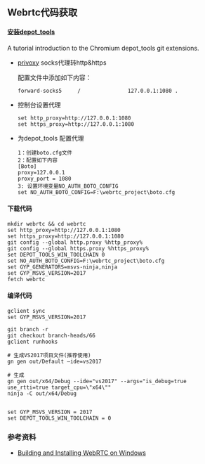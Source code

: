 ## Webrtc代码获取



#### [安装depot_tools](http://commondatastorage.googleapis.com/chrome-infra-docs/flat/depot_tools/docs/html/depot_tools_tutorial.html#_setting_up) 

A tutorial introduction to the Chromium depot_tools git extensions.

+ [privoxy](http://www.privoxy.org/) socks代理转http&https

  配置文件中添加如下内容：

  ```
  forward-socks5 	 / 				 127.0.0.1:1080 .
  ```

+ 控制台设置代理

  ```
  set http_proxy=http://127.0.0.1:1080
  set https_proxy=http://127.0.0.1:1080
  ```

+ 为depot_tools 配置代理

  ```
  1：创建boto.cfg文件
  2：配置如下内容
  [Boto]
  proxy=127.0.0.1
  proxy_port = 1080
  3: 设置环境变量NO_AUTH_BOTO_CONFIG
  set NO_AUTH_BOTO_CONFIG=F:\webrtc_project\boto.cfg
  ```

#### 下载代码

```
mkdir webrtc && cd webrtc
set http_proxy=http://127.0.0.1:1080
set https_proxy=http://127.0.0.1:1080
git config --global http.proxy %http_proxy%
git config --global https.proxy %https_proxy%
set DEPOT_TOOLS_WIN_TOOLCHAIN 0
set NO_AUTH_BOTO_CONFIG=F:\webrtc_project\boto.cfg
set GYP_GENERATORS=msvs-ninja,ninja 
set GYP_MSVS_VERSION=2017
fetch webrtc
```

#### 编译代码

```
gclient sync
set GYP_MSVS_VERSION=2017

git branch -r
git checkout branch-heads/66
gclient runhooks

# 生成VS2017项目文件(推荐使用) 
gn gen out/Default –ide=vs2017 

# 生成
gn gen out/x64/Debug --ide="vs2017" --args="is_debug=true use_rtti=true target_cpu=\"x64\""
ninja -C out/x64/Debug 


set GYP_MSVS_VERSION = 2017
set DEPOT_TOOLS_WIN_TOOLCHAIN = 0

```



### 参考资料

+ [Building and Installing WebRTC on Windows](https://sourcey.com/building-and-installing-webrtc-on-windows/)
